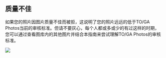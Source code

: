 ## 质量不佳
如果您的照片因图片质量不佳而被拒，这说明了您的照片远远的低于TO/GA Photos当前的审核标准。但请不要灰心，每个人都或多或少的有过这样的时期，您可以通过查看图库内的其他图片并结合本指南来尝试理解TO/GA Photos的审核标准。

![](https://source.794td.cn/TOGA/guideline/image063.jpg)
